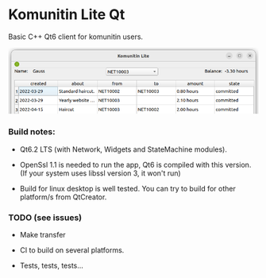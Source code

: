 # Komunitin Lite Qt

Basic C++ Qt6 client for komunitin users.


![Screenshot](docs/komunitin_lite_qt.png)


### Build notes:

- Qt6.2 LTS (with Network, Widgets and StateMachine modules).

- OpenSsl 1.1 is needed to run the app, Qt6 is compiled with this version.
  (If your system uses libssl version 3, it won't run)
  
- Build for linux desktop is well tested.
  You can try to build for other platform/s from QtCreator.
  
  
### TODO (see issues)

- Make transfer

- CI to build on several platforms.

- Tests, tests, tests...


